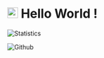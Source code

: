 # <img src="https://github.com/TheDudeThatCode/TheDudeThatCode/blob/master/Assets/Earth.gif" width="24px"> Hello World !

![Statistics](https://github-readme-stats.vercel.app/api/top-langs/?username=kcvdk3101&layout=compact&theme=algolia&langs_count=10)

![Github](https://github-readme-stats.vercel.app/api?username=kcvdk3101&bg_color=30,e96443,904e95&title_color=fff&text_color=fff)

